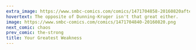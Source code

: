 ```yaml
---
extra_image: https://www.smbc-comics.com/comics/1471704858-20160820after.png
hovertext: The opposite of Dunning-Kruger isn't that great either.
image: https://www.smbc-comics.com/comics/1471704840-20160820.png
next_comic: chaos
prev_comic: the-strong
title: Your Greatest Weakness
---
```


